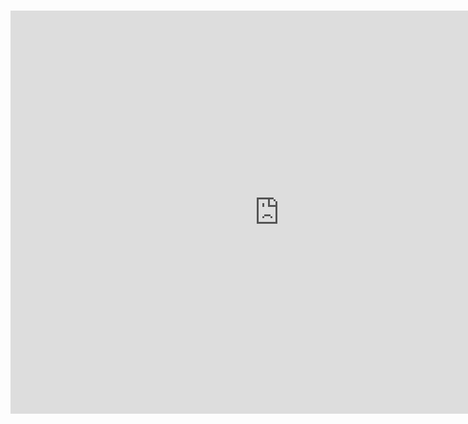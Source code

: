 # <iframe src="https://data.oecd.org/chart/61OO" width="860" height="645" style="border: 0" mozallowfullscreen="true" webkitallowfullscreen="true" allowfullscreen="true"><a href="https://data.oecd.org/chart/61OO" target="_blank">OECD Chart: General government debt, Total, % of GDP, Annual, 2015</a></iframe>
